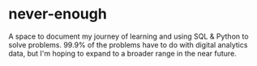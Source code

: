 # never-enough
A space to document my journey of learning and using SQL &amp; Python to solve problems. 99.9% of the problems have to do with digital analytics data, but I'm hoping to expand to a broader range in the near future.
